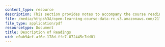 ```yaml
---
content_type: resource
description: This section provides notes to accompany the course reading assignments.
file: /media/https%3A/open-learning-course-data-rc.s3.amazonaws.com/21l-002-foundations-of-western-culture-the-making-of-the-modern-world-spring-2010/e0ab94efaf6e178dffc7872445c7dd01_MIT21L_002S10_read01.pdf
file_type: application/pdf
resourcetype: Document
title: Description of Readings
uid: e0ab94ef-af6e-178d-ffc7-872445c7dd01
---
```

